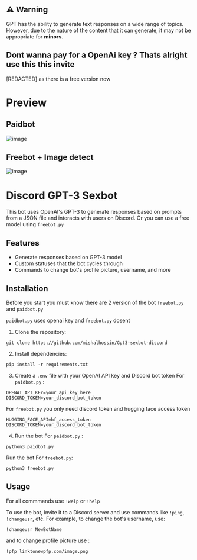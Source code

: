 ## ⚠️ Warning

GPT has the ability to generate text responses on a wide range of topics. However, due to the nature of the content that it can generate, it may not be appropriate for **minors**.


## Dont wanna pay for a OpenAi key ? Thats alright use this this invite

[REDACTED] as there is a free version now


# Preview
## Paidbot
![image](https://user-images.githubusercontent.com/91066601/235471433-0bb55515-1f40-4705-a026-67999de6c7eb.png)
## Freebot + Image detect
![image](https://user-images.githubusercontent.com/91066601/236619638-0c93154f-807c-4a96-9246-7664a744a265.png)
# Discord GPT-3 Sexbot

This bot uses OpenAI's GPT-3 to generate responses based on prompts from a JSON file and interacts with users on Discord.
Or you can use a free model using `freebot.py`

## Features

- Generate responses based on GPT-3 model
- Custom statuses that the bot cycles through
- Commands to change bot's profile picture, username, and more

## Installation

Before you start you must know there are 2 version of the bot 
`freebot.py`
and 
`paidbot.py`

`paidbot.py` uses openai key and `freebot.py` dosent

1. Clone the repository:
```
git clone https://github.com/mishalhossin/Gpt3-sexbot-discord
```

2. Install dependencies:
```
pip install -r requirements.txt
```

3. Create a `.env` file with your OpenAI API key and Discord bot token 
For `paidbot.py` :
```
OPENAI_API_KEY=your_api_key_here
DISCORD_TOKEN=your_discord_bot_token
```
For `freebot.py` you only need discord token and hugging face access token
```
HUGGING_FACE_API=hf_access_token
DISCORD_TOKEN=your_discord_bot_token
```

4. Run the bot 
For `paidbot.py` :
```
python3 paidbot.py
```
Run the bot 
For `freebot.py`:
```
python3 freebot.py
```
   
## Usage

For all commmands use `!welp` or `!help`

To use the bot, invite it to a Discord server and use commands like `!ping`, `!changeusr`, etc.
For example, to change the bot's username, use:
```
!changeusr NewBotName
```
and to change profile picture use :
```
!pfp linktonewpfp.com/image.png
```
